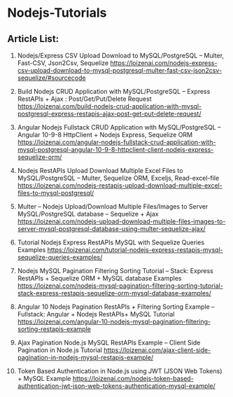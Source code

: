 # Nodejs-Tutorials

Article List:
-------------------
1. Nodejs/Express CSV Upload Download to MySQL/PostgreSQL – Multer, Fast-CSV, Json2Csv, Sequelize
https://loizenai.com/nodejs-express-csv-upload-download-to-mysql-postgresql-multer-fast-csv-json2csv-sequelize/#sourcecode

2. Build Nodejs CRUD Application with MySQL/PostgreSQL – Express RestAPIs + Ajax : Post/Get/Put/Delete Request
https://loizenai.com/build-nodejs-crud-application-with-mysql-postgresql-express-restapis-ajax-post-get-put-delete-request/

3. Angular Nodejs Fullstack CRUD Application with MySQL/PostgreSQL – Angular 10-9-8 HttpClient + Nodejs Express, Sequelize ORM
https://loizenai.com/angular-nodejs-fullstack-crud-application-with-mysql-postgresql-angular-10-9-8-httpclient-client-nodejs-express-sequelize-orm/

4. Nodejs RestAPIs Upload Download Multiple Excel Files to MySQL/PostgreSQL – Multer, Sequelize ORM, Exceljs, Read-excel-file
https://loizenai.com/nodejs-restapis-upload-download-multiple-excel-files-to-mysql-postgresql/

5. Multer – Nodejs Upload/Download Multiple Files/Images to Server MySQL/PostgreSQL database – Sequelize + Ajax
https://loizenai.com/nodejs-upload-download-multiple-files-images-to-server-mysql-postgresql-database-using-multer-sequelize-ajax/

6. Tutorial Nodejs Express RestAPIs MySQL with Sequelize Queries Examples 
https://loizenai.com/tutorial-nodejs-express-restapis-mysql-sequelize-queries-examples/

7. Nodejs MySQL Pagination Filtering Sorting Tutorial – Stack: Express RestAPIs + Sequelize ORM + MySQL database Examples
https://loizenai.com/nodejs-mysql-pagination-filtering-sorting-tutorial-stack-express-restapis-sequelize-orm-mysql-database-examples/

8. Angular 10 Nodejs Pagination RestAPIs + Filtering Sorting Example – Fullstack: Angular + Nodejs RestAPIs+ MySQL Tutorial
https://loizenai.com/angular-10-nodejs-mysql-pagination-filtering-sorting-restapis-example

9. Ajax Pagination Node.js MySQL RestAPIs Example – Client Side Pagination in Node.js Tutorial
https://loizenai.com/ajax-client-side-pagination-in-nodejs-mysql-restapis-example/

10. Token Based Authentication in Node.js using JWT (JSON Web Tokens) + MySQL Example
https://loizenai.com/nodejs-token-based-authentication-jwt-json-web-tokens-authentication-mysql-example/
